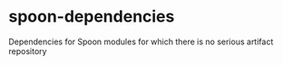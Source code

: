 # spoon-dependencies
Dependencies for Spoon modules for which there is no serious artifact repository
